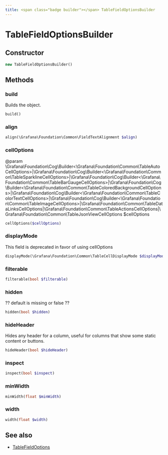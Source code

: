 ```yaml
---
title: <span class="badge builder"></span> TableFieldOptionsBuilder
---
```

# <span class="badge builder"></span> TableFieldOptionsBuilder

## Constructor

```php
new TableFieldOptionsBuilder()
```
## Methods

### <span class="badge object-method"></span> build

Builds the object.

```php
build()
```

### <span class="badge object-method"></span> align

```php
align(\Grafana\Foundation\Common\FieldTextAlignment $align)
```

### <span class="badge object-method"></span> cellOptions

@param \Grafana\Foundation\Cog\Builder<\Grafana\Foundation\Common\TableAutoCellOptions>|\Grafana\Foundation\Cog\Builder<\Grafana\Foundation\Common\TableSparklineCellOptions>|\Grafana\Foundation\Cog\Builder<\Grafana\Foundation\Common\TableBarGaugeCellOptions>|\Grafana\Foundation\Cog\Builder<\Grafana\Foundation\Common\TableColoredBackgroundCellOptions>|\Grafana\Foundation\Cog\Builder<\Grafana\Foundation\Common\TableColorTextCellOptions>|\Grafana\Foundation\Cog\Builder<\Grafana\Foundation\Common\TableImageCellOptions>|\Grafana\Foundation\Common\TableDataLinksCellOptions|\Grafana\Foundation\Common\TableActionsCellOptions|\Grafana\Foundation\Common\TableJsonViewCellOptions $cellOptions

```php
cellOptions($cellOptions)
```

### <span class="badge object-method"></span> displayMode

This field is deprecated in favor of using cellOptions

```php
displayMode(\Grafana\Foundation\Common\TableCellDisplayMode $displayMode)
```

### <span class="badge object-method"></span> filterable

```php
filterable(bool $filterable)
```

### <span class="badge object-method"></span> hidden

?? default is missing or false ??

```php
hidden(bool $hidden)
```

### <span class="badge object-method"></span> hideHeader

Hides any header for a column, useful for columns that show some static content or buttons.

```php
hideHeader(bool $hideHeader)
```

### <span class="badge object-method"></span> inspect

```php
inspect(bool $inspect)
```

### <span class="badge object-method"></span> minWidth

```php
minWidth(float $minWidth)
```

### <span class="badge object-method"></span> width

```php
width(float $width)
```

## See also

 * <span class="badge object-type-class"></span> [TableFieldOptions](./object-TableFieldOptions.md)
